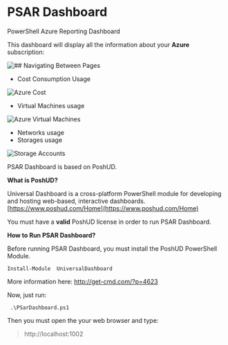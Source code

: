 
# PSAR Dashboard

PowerShell Azure Reporting Dashboard

This dashboard will display all the information about your **Azure** subscription:

![## Navigating Between Pages](http://get-cmd.com/wp-content/uploads/2018/03/psar_menu.png)

 - Cost Consumption Usage 

![Azure Cost](http://get-cmd.com/wp-content/uploads/2018/03/psar_costpage2.png)

 - Virtual Machines usage

![Azure Virtual Machines](http://get-cmd.com/wp-content/uploads/2018/03/psar_vmusage2.png)

 - Networks usage
 - Storages usage

![Storage Accounts](http://get-cmd.com/wp-content/uploads/2018/03/psar_storagepage.png)


PSAR Dashboard is based on PoshUD.

**What is PoshUD?** 

Universal Dashboard is a cross-platform PowerShell module for developing and hosting web-based, interactive dashboards.  [https://www.poshud.com/Home](https://www.poshud.com/Home)

You must have a **valid** PoshUD license in order to run PSAR Dashboard.

**How to Run PSAR Dashboard?**

Before running PSAR Dashboard, you must install the PoshUD PowerShell Module.

    Install-Module  UniversalDashboard

More information here: http://get-cmd.com/?p=4623

Now, just run:

     .\PSarDashboard.ps1

Then you must open the your web browser and type:

> http://localhost:1002
